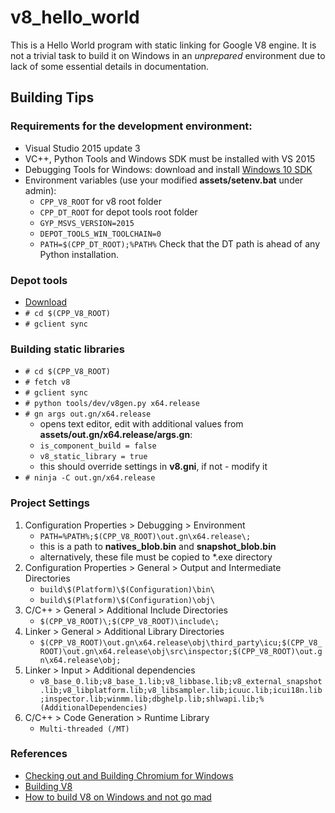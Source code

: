 v8_hello_world
==================================================

This is a Hello World program with static linking for Google V8 engine. It is not a trivial task to build it on Windows in an *unprepared* environment due to lack of some essential details in documentation.


Building Tips
--------------------------------------------------

### Requirements for the development environment:

 - Visual Studio 2015 update 3
 - VC++, Python Tools and Windows SDK must be installed with VS 2015
 - Debugging Tools for Windows: download and install [Windows 10 SDK](<https://developer.microsoft.com/en-us/windows/downloads/windows-10-sdk>)
 - Environment variables (use your modified __assets/setenv.bat__ under admin): 
   - `CPP_V8_ROOT` for v8 root folder
   - `CPP_DT_ROOT` for depot tools root folder
   - `GYP_MSVS_VERSION=2015`
   - `DEPOT_TOOLS_WIN_TOOLCHAIN=0`
   - `PATH=$(CPP_DT_ROOT);%PATH%` Check that the DT path is ahead of any Python installation.

 ### Depot tools
 
 - [Download](<https://storage.googleapis.com/chrome-infra/depot_tools.zip>)
 - `# cd $(CPP_V8_ROOT)`
 - `# gclient sync`

 ### Building static libraries
  - `# cd $(CPP_V8_ROOT)`
  - `# fetch v8`
  - `# gclient sync`
  - `# python tools/dev/v8gen.py x64.release`
  - `# gn args out.gn/x64.release`
     - opens text editor, edit with additional values from __assets/out.gn/x64.release/args.gn__:
     - `is_component_build = false`
     - `v8_static_library = true`
     - this should override settings in __v8.gni__, if not - modify it
  - `# ninja -C out.gn/x64.release`
  
 ### Project Settings
  1. Configuration Properties > Debugging > Environment
      - `PATH=%PATH%;$(CPP_V8_ROOT)\out.gn\x64.release\;`
      - this is a path to __natives_blob.bin__ and __snapshot_blob.bin__
      - alternatively, these file must be copied to *.exe directory
  2. Configuration Properties > General > Output and Intermediate Directories
      - `build\$(Platform)\$(Configuration)\bin\`
      - `build\$(Platform)\$(Configuration)\obj\`
  3. C/C++ > General > Additional Include Directories
      - `$(CPP_V8_ROOT)\;$(CPP_V8_ROOT)\include\;`
  4. Linker > General > Additional Library Directories
      - `$(CPP_V8_ROOT)\out.gn\x64.release\obj\third_party\icu;$(CPP_V8_ROOT)\out.gn\x64.release\obj\src\inspector;$(CPP_V8_ROOT)\out.gn\x64.release\obj;`
  5. Linker > Input > Additional dependencies
      - `v8_base_0.lib;v8_base_1.lib;v8_libbase.lib;v8_external_snapshot.lib;v8_libplatform.lib;v8_libsampler.lib;icuuc.lib;icui18n.lib;inspector.lib;winmm.lib;dbghelp.lib;shlwapi.lib;%(AdditionalDependencies)`
  6. C/C++ > Code Generation > Runtime Library
      - `Multi-threaded (/MT)`
        
 ### References
  - [Checking out and Building Chromium for Windows](<https://chromium.googlesource.com/chromium/src/+/master/docs/windows_build_instructions.md>)
  - [Building V8](<https://github.com/v8/v8/wiki/Building-with-GN>)
  - [How to build V8 on Windows and not go mad](<https://medium.com/dailyjs/how-to-build-v8-on-windows-and-not-go-mad-6347c69aacd4>)
   
 
 